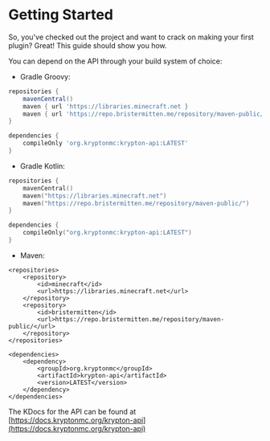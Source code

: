 # Getting Started

So, you've checked out the project and want to crack on making your first plugin? Great! This guide should show you how.

You can depend on the API through your build system of choice:

* Gradle Groovy:

```groovy
repositories {
    mavenCentral()
    maven { url 'https://libraries.minecraft.net }
    maven { url 'https://repo.bristermitten.me/repository/maven-public/ }
}

dependencies {
    compileOnly 'org.kryptonmc:krypton-api:LATEST'
}
```

* Gradle Kotlin:

```kotlin
repositories {
    mavenCentral()
    maven("https://libraries.minecraft.net")
    maven("https://repo.bristermitten.me/repository/maven-public/")
}

dependencies {
    compileOnly("org.kryptonmc:krypton-api:LATEST")
}
```

* Maven:

```markup
<repositories>
    <repository>
        <id>minecraft</id>
        <url>https://libraries.minecraft.net</url>
    </repository>
    <repository>
        <id>bristermitten</id>
        <url>https://repo.bristermitten.me/repository/maven-public/</url>
    </repository>
</repositories>

<dependencies>
    <dependency>
        <groupId>org.kryptonmc</groupId>
        <artifactId>krypton-api</artifactId>
        <version>LATEST</version>
    </dependency>
</dependencies>
```

The KDocs for the API can be found at [https://docs.kryptonmc.org/krypton-api](https://docs.kryptonmc.org/krypton-api)

